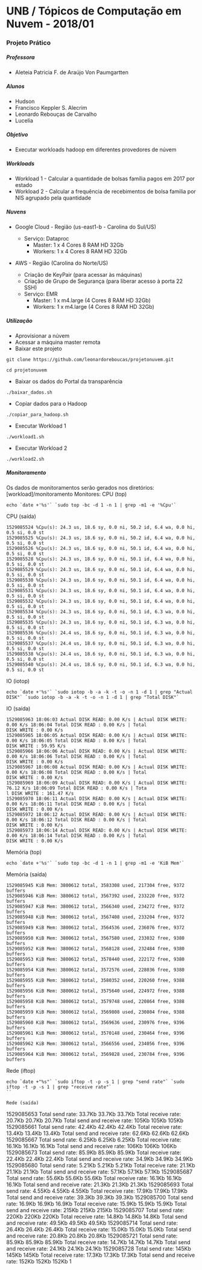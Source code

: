 # UNB / Tópicos de Computação em Nuvem - 2018/01
### Projeto Prático

##### Professora 
- Aleteia Patricia F. de Araújo Von Paumgartten

##### Alunos
- Hudson
- Francisco Keppler S. Alecrim
- Leonardo Rebouças de Carvalho
- Lucelia

##### Objetivo
- Executar workloads hadoop em diferentes provedores de núvem

##### Workloads
- Workload 1 - Calcular a quantidade de bolsas família pagos em 2017 por estado
- Workload 2 - Calcular a frequência de recebimentos de bolsa familia por NIS agrupado pela quantidade

##### Nuvens
- Google Cloud - Região (us-east1-b - Carolina do Sul/US)
  - Serviço: Dataproc  
    - Master: 1 x 4 Cores 8 RAM HD 32Gb
    - Workers: 1 x 4 Cores 8 RAM HD 32Gb
  
- AWS - Região (Carolina do Norte/US)
  - Criação de KeyPair (para acessar às máquinas)
  - Criação de Grupo de Segurança (para liberar acesso à porta 22 SSH)
  - Serviço: EMR
    - Master: 1 x m4.large (4 Cores 8 RAM HD 32Gb)
    - Workers: 1 x m4.large (4 Cores 8 RAM HD 32Gb)
 
##### Utilização
- Aprovisionar a núvem
- Acessar a máquina master remota
- Baixar este projeto

```
git clone https://github.com/leonardoreboucas/projetonuvem.git
```

```
cd projetonuvem
```

- Baixar os dados do Portal da transparência
```
./baixar_dados.sh
```
- Copiar dados para o Hadoop
```
./copiar_para_hadoop.sh
```
- Executar Workload 1
```
./workload1.sh
```

- Executar Workload 2
```
./workload2.sh
```

##### Monitoramento
Os dados de monitoramentos serão gerados nos diretórios: [workload]/monitoramento
Monitores:
 CPU (top)
 ```
 echo `date +'%s'` `sudo top -bc -d 1 -n 1 | grep -m1 -e '%Cpu'`
 ```
 CPU (saída)
 ```
1529085524 %Cpu(s): 24.3 us, 18.6 sy, 0.0 ni, 50.2 id, 6.4 wa, 0.0 hi, 0.5 si, 0.0 st
1529085525 %Cpu(s): 24.3 us, 18.6 sy, 0.0 ni, 50.2 id, 6.4 wa, 0.0 hi, 0.5 si, 0.0 st
1529085526 %Cpu(s): 24.3 us, 18.6 sy, 0.0 ni, 50.1 id, 6.4 wa, 0.0 hi, 0.5 si, 0.0 st
1529085528 %Cpu(s): 24.3 us, 18.6 sy, 0.0 ni, 50.1 id, 6.4 wa, 0.0 hi, 0.5 si, 0.0 st
1529085529 %Cpu(s): 24.3 us, 18.6 sy, 0.0 ni, 50.1 id, 6.4 wa, 0.0 hi, 0.5 si, 0.0 st
1529085530 %Cpu(s): 24.3 us, 18.6 sy, 0.0 ni, 50.1 id, 6.4 wa, 0.0 hi, 0.5 si, 0.0 st
1529085531 %Cpu(s): 24.3 us, 18.6 sy, 0.0 ni, 50.1 id, 6.4 wa, 0.0 hi, 0.5 si, 0.0 st
1529085532 %Cpu(s): 24.3 us, 18.6 sy, 0.0 ni, 50.1 id, 6.4 wa, 0.0 hi, 0.5 si, 0.0 st
1529085534 %Cpu(s): 24.3 us, 18.6 sy, 0.0 ni, 50.1 id, 6.3 wa, 0.0 hi, 0.5 si, 0.0 st
1529085535 %Cpu(s): 24.3 us, 18.6 sy, 0.0 ni, 50.1 id, 6.3 wa, 0.0 hi, 0.5 si, 0.0 st
1529085536 %Cpu(s): 24.4 us, 18.6 sy, 0.0 ni, 50.1 id, 6.3 wa, 0.0 hi, 0.5 si, 0.0 st
1529085537 %Cpu(s): 24.4 us, 18.6 sy, 0.0 ni, 50.1 id, 6.3 wa, 0.0 hi, 0.5 si, 0.0 st
1529085538 %Cpu(s): 24.4 us, 18.6 sy, 0.0 ni, 50.1 id, 6.3 wa, 0.0 hi, 0.5 si, 0.0 st
1529085540 %Cpu(s): 24.4 us, 18.6 sy, 0.0 ni, 50.1 id, 6.3 wa, 0.0 hi, 0.5 si, 0.0 st
 ```
 
 
 
 IO (iotop)
 ```
 echo `date +'%s'` `sudo iotop -b -a -k -t -o -n 1 -d 1 | grep "Actual DISK"` `sudo iotop -b -a -k -t -o -n 1 -d 1 | grep "Total DISK"` 
 ```
 
 IO (saída)
 ```
1529085963 18:06:03 Actual DISK READ: 0.00 K/s | Actual DISK WRITE: 0.00 K/s 18:06:04 Total DISK READ : 0.00 K/s | Total
 DISK WRITE : 0.00 K/s
1529085965 18:06:05 Actual DISK READ: 0.00 K/s | Actual DISK WRITE: 0.00 K/s 18:06:05 Total DISK READ : 0.00 K/s | Total
 DISK WRITE : 59.95 K/s
1529085966 18:06:06 Actual DISK READ: 0.00 K/s | Actual DISK WRITE: 0.00 K/s 18:06:06 Total DISK READ : 0.00 K/s | Total
 DISK WRITE : 0.00 K/s
1529085967 18:06:08 Actual DISK READ: 0.00 K/s | Actual DISK WRITE: 0.00 K/s 18:06:08 Total DISK READ : 0.00 K/s | Total
 DISK WRITE : 0.00 K/s
1529085969 18:06:09 Actual DISK READ: 0.00 K/s | Actual DISK WRITE: 76.12 K/s 18:06:09 Total DISK READ : 0.00 K/s | Tota
l DISK WRITE : 161.47 K/s
1529085970 18:06:11 Actual DISK READ: 0.00 K/s | Actual DISK WRITE: 0.00 K/s 18:06:11 Total DISK READ : 0.00 K/s | Total
 DISK WRITE : 0.00 K/s
1529085972 18:06:12 Actual DISK READ: 0.00 K/s | Actual DISK WRITE: 0.00 K/s 18:06:12 Total DISK READ : 0.00 K/s | Total
 DISK WRITE : 0.00 K/s
1529085973 18:06:14 Actual DISK READ: 0.00 K/s | Actual DISK WRITE: 0.00 K/s 18:06:14 Total DISK READ : 0.00 K/s | Total
 DISK WRITE : 0.00 K/s  
 ```
 
 
 Memória (top)
 ```
 echo `date +'%s'` `sudo top -bc -d 1 -n 1 | grep -m1 -e 'KiB Mem'`
 ```
 
 Memória (saída)
 ```
1529085945 KiB Mem: 3800612 total, 3583308 used, 217304 free, 9372 buffers
1529085946 KiB Mem: 3800612 total, 3567392 used, 233220 free, 9372 buffers
1529085947 KiB Mem: 3800612 total, 3566340 used, 234272 free, 9372 buffers
1529085948 KiB Mem: 3800612 total, 3567408 used, 233204 free, 9372 buffers
1529085949 KiB Mem: 3800612 total, 3564536 used, 236076 free, 9372 buffers
1529085950 KiB Mem: 3800612 total, 3567580 used, 233032 free, 9380 buffers
1529085952 KiB Mem: 3800612 total, 3568128 used, 232484 free, 9380 buffers
1529085953 KiB Mem: 3800612 total, 3578440 used, 222172 free, 9380 buffers
1529085954 KiB Mem: 3800612 total, 3572576 used, 228036 free, 9380 buffers
1529085955 KiB Mem: 3800612 total, 3580352 used, 220260 free, 9388 buffers
1529085956 KiB Mem: 3800612 total, 3575640 used, 224972 free, 9388 buffers
1529085958 KiB Mem: 3800612 total, 3579748 used, 220864 free, 9388 buffers
1529085959 KiB Mem: 3800612 total, 3569808 used, 230804 free, 9388 buffers
1529085960 KiB Mem: 3800612 total, 3569636 used, 230976 free, 9396 buffers
1529085961 KiB Mem: 3800612 total, 3570148 used, 230464 free, 9396 buffers
1529085962 KiB Mem: 3800612 total, 3566556 used, 234056 free, 9396 buffers
1529085964 KiB Mem: 3800612 total, 3569828 used, 230784 free, 9396 buffers
 ```
  
 Rede (iftop)
 ```
 echo `date +"%s"` `sudo iftop -t -p -s 1 | grep "send rate"` `sudo iftop -t -p -s 1 | grep "receive rate"`
 ``
 
Rede (saída)
```
1529085653 Total send rate: 33.7Kb 33.7Kb 33.7Kb Total receive rate: 20.7Kb 20.7Kb 20.7Kb Total send and receive rate: 105Kb 105Kb 105Kb
1529085661 Total send rate: 42.4Kb 42.4Kb 42.4Kb Total receive rate: 13.4Kb 13.4Kb 13.4Kb Total send and receive rate: 62.6Kb 62.6Kb 62.6Kb
1529085667 Total send rate: 6.25Kb 6.25Kb 6.25Kb Total receive rate: 16.1Kb 16.1Kb 16.1Kb Total send and receive rate: 106Kb 106Kb 106Kb
1529085673 Total send rate: 85.9Kb 85.9Kb 85.9Kb Total receive rate: 22.4Kb 22.4Kb 22.4Kb Total send and receive rate: 34.9Kb 34.9Kb 34.9Kb
1529085680 Total send rate: 5.21Kb 5.21Kb 5.21Kb Total receive rate: 21.1Kb 21.1Kb 21.1Kb Total send and receive rate: 57.1Kb 57.1Kb 57.1Kb
1529085687 Total send rate: 55.6Kb 55.6Kb 55.6Kb Total receive rate: 16.1Kb 16.1Kb 16.1Kb Total send and receive rate: 21.3Kb 21.3Kb 21.3Kb
1529085693 Total send rate: 4.55Kb 4.55Kb 4.55Kb Total receive rate: 17.9Kb 17.9Kb 17.9Kb Total send and receive rate: 39.3Kb 39.3Kb 39.3Kb
1529085700 Total send rate: 16.9Kb 16.9Kb 16.9Kb Total receive rate: 15.9Kb 15.9Kb 15.9Kb Total send and receive rate: 215Kb 215Kb 215Kb
1529085707 Total send rate: 220Kb 220Kb 220Kb Total receive rate: 14.8Kb 14.8Kb 14.8Kb Total send and receive rate: 49.5Kb 49.5Kb 49.5Kb
1529085714 Total send rate: 26.4Kb 26.4Kb 26.4Kb Total receive rate: 15.0Kb 15.0Kb 15.0Kb Total send and receive rate: 20.8Kb 20.8Kb 20.8Kb
1529085721 Total send rate: 85.9Kb 85.9Kb 85.9Kb Total receive rate: 14.7Kb 14.7Kb 14.7Kb Total send and receive rate: 24.1Kb 24.1Kb 24.1Kb
1529085728 Total send rate: 145Kb 145Kb 145Kb Total receive rate: 17.3Kb 17.3Kb 17.3Kb Total send and receive rate: 152Kb 152Kb 152Kb
1
```

